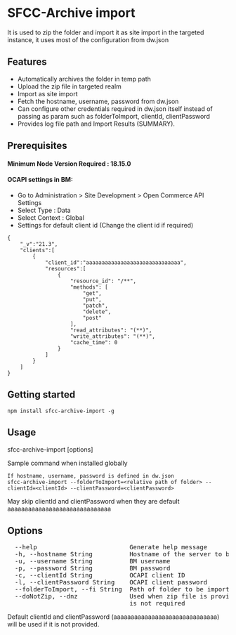 # SFCC-Archive import
It is used to zip the folder and import it as site import in the targeted instance, it uses most of the configuration from dw.json

## Features
- Automatically archives the folder in temp path
- Upload the zip file in targeted realm 
- Import as site import
- Fetch the hostname, username, password from dw.json
- Can configure other credentials required in dw.json itself instead of passing as param such as folderToImport, clientId, clientPassword
- Provides log file path and Import Results (SUMMARY). 

## Prerequisites

#### Minimum Node Version Required : 18.15.0
#### OCAPI settings in BM:
- Go to Administration > Site Development > Open Commerce API Settings
- Select Type : Data
- Select Context : Global
- Settings for default client id (Change the client id if required)
```
{
	"_v":"21.3",
	"clients":[
		{
			"client_id":"aaaaaaaaaaaaaaaaaaaaaaaaaaaaaa",
			"resources":[
				{
					"resource_id": "/**",
					"methods": [
						"get",
						"put",
						"patch",
						"delete",
						"post"
					],
					"read_attributes": "(**)",
					"write_attributes": "(**)",
					"cache_time": 0
				}
			]
		}
	]
}
```
## Getting started
```
npm install sfcc-archive-import -g
```

## Usage
sfcc-archive-import [options]

Sample command when installed globally
```
If hostname, username, password is defined in dw.json
sfcc-archive-import --folderToImport=<relative path of folder> --clientId=<clientId> --clientPassword=<clientPassword>
```
May skip clientId and clientPassword when they are default aaaaaaaaaaaaaaaaaaaaaaaaaaaaaa

## Options
<pre>
  --help                         Generate help message
  -h, --hostname String          Hostname of the server to be connected
  -u, --username String          BM username
  -p, --password String          BM password
  -c, --clientId String          OCAPI client ID
  -l, --clientPassword String    OCAPI client password
  --folderToImport, --fi String  Path of folder to be imported
  --doNotZip, --dnz              Used when zip file is provided in folderToImport path, zipping the folder    
                                 is not required
</pre>
Default clientId and clientPassword (aaaaaaaaaaaaaaaaaaaaaaaaaaaaaa) will be used if it is not provided.